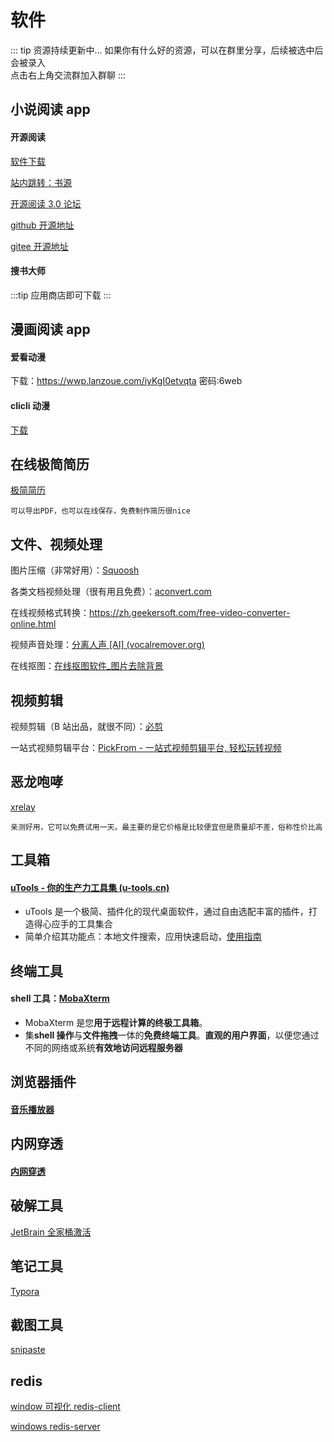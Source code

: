 # 软件

::: tip 资源持续更新中...
如果你有什么好的资源，可以在群里分享，后续被选中后会被录入 <br>
点击右上角交流群加入群聊
:::

## 小说阅读 app

#### 开源阅读

[软件下载](https://kunfei.lanzoui.com/b0f810h4b)

[站内跳转：书源](/book/booksource.md#源仓库)

[开源阅读 3.0 论坛](https://www.5yd.cc/thread-38.htm)

[github 开源地址](https://github.com/gedoor/legado)

[gitee 开源地址](https://gitee.com/mirrors/Legado?_from=gitee_search#%E9%98%85%E8%AF%BB30)

#### 搜书大师

:::tip
应用商店即可下载
:::

## 漫画阅读 app

#### 爱看动漫

下载：https://wwp.lanzoue.com/iyKgI0etvqta
密码:6web

#### clicli 动漫

[下载](https://clicli.app/)

## 在线极简简历

[极简简历](https://www.polebrief.com/index)

```
可以导出PDF，也可以在线保存，免费制作简历很nice
```



## 文件、视频处理

图片压缩（非常好用）：[Squoosh](https://squoosh.app/)

各类文档视频处理（很有用且免费）：[aconvert.com](https://www.aconvert.com/)

在线视频格式转换：https://zh.geekersoft.com/free-video-converter-online.html

视频声音处理：[分离人声 [AI] (vocalremover.org)](https://vocalremover.org/zh/)

在线抠图：[在线抠图软件\_图片去除背景 ](https://www.remove.bg/zh)



## 视频剪辑

视频剪辑（B 站出品，就很不同）：[必剪](https://bcut.drawyoo.com/)

一站式视频剪辑平台：[PickFrom - 一站式视频剪辑平台, 轻松玩转视频](https://zh.pickfrom.net/)

## 恶龙咆哮

<!-- http://laowangvpn.org/ -->

<!-- 完整信息：https://wwp.lanzoue.com/iJoAn0etvwsf

安卓版：https://wwp.lanzoue.com/iwcfg0etvm9g
密码:7a3q

windows 版：https://wwp.lanzoue.com/iYWsX0etviad -->

[xrelay](https://xrelay.net/#/register?code=q8RiaKoF)

```
亲测好用，它可以免费试用一天。最主要的是它价格是比较便宜但是质量却不差，俗称性价比高
```





## 工具箱

#### [uTools - 你的生产力工具集 (u-tools.cn)](https://open.u-tools.cn/199327.html)

- uTools 是一个极简、插件化的现代桌面软件，通过自由选配丰富的插件，打造得心应手的工具集合
- 简单介绍其功能点：本地文件搜索，应用快速启动，[使用指南](https://u.tools/docs/guide/about-uTools.html#utools-%E6%98%AF%E4%BB%80%E4%B9%88)

## 终端工具

#### shell 工具：[MobaXterm](https://mobaxterm.mobatek.net/)

- MobaXterm 是您**用于远程计算的终极工具箱**。
- 集**shell 操作**与**文件拖拽**一体的**免费终端工具**。**直观的用户界面**，以便您通过不同的网络或系统**有效地访问远程服务器**

## 浏览器插件

#### [音乐播放器](https://listen1.github.io/listen1/)

## 内网穿透

#### [内网穿透](https://www.i996.me/)

## 破解工具

[JetBrain 全家桶激活](https://idea.medeming.com/1172.html)

## 笔记工具

[Typora](https://typoraio.cn/releases/all)

## 截图工具

[snipaste](https://www.snipaste.com/)

## redis

[window 可视化 redis-client](https://github.com/qishibo/AnotherRedisDesktopManager/releases)

[windows redis-server](https://github.com/MicrosoftArchive/redis/releases)
